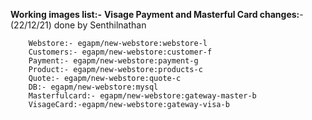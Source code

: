 **Working images list:-**
	**Visage Payment and Masterful Card changes:**- (22/12/21) done by Senthilnathan
	
		Webstore:- egapm/new-webstore:webstore-l
		Customers:- egapm/new-webstore:customer-f
		Payment:- egapm/new-webstore:payment-g
		Product:- egapm/new-webstore:products-c
		Quote:- egapm/new-webstore:quote-c
		DB:- egapm/new-webstore:mysql
		Masterfulcard:- egapm/new-webstore:gateway-master-b
		VisageCard:-egapm/new-webstore:gateway-visa-b
		

